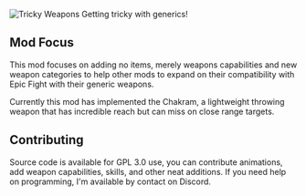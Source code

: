 ![Tricky Weapons](https://media.forgecdn.net/attachments/754/265/tricky-weapons-11-4-2023-2.png)
Getting tricky with generics!

## Mod Focus
This mod focuses on adding no items, merely weapons capabilities and new weapon categories to help other mods to expand on their compatibility with Epic Fight with their generic weapons.

Currently this mod has implemented the Chakram, a lightweight throwing weapon that has incredible reach but can miss on close range targets.

## Contributing
Source code is available for GPL 3.0 use, you can contribute animations, add weapon capabilities, skills, and other neat additions. If you need help on programming, I'm available by contact on Discord.
